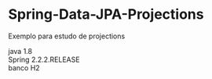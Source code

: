 # Spring-Data-JPA-Projections
Exemplo para estudo de projections

java 1.8 </br>
Spring 2.2.2.RELEASE </br>
banco H2 </br>


